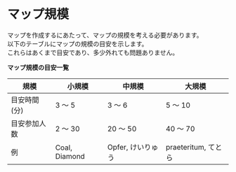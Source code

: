 # マップ規模

マップを作成するにあたって、マップの規模を考える必要があります。<br>
以下のテーブルにマップの規模の目安を示します。<br>
これらはあくまで目安であり、多少外れても問題ありません。

**マップ規模の目安一覧**

| 規模       | 小規模           | 中規模          | 大規模              |
|----------|---------------|--------------|------------------|
| 目安時間 (分) | 3 ～ 5         | 3 ～ 6        | 5 ～ 10           |
| 目安参加人数   | 2 ～ 30        | 20 ～ 50      | 40 ～ 70          |
| 例        | Coal, Diamond | Opfer, けいりゅう | praeteritum, てとら |
